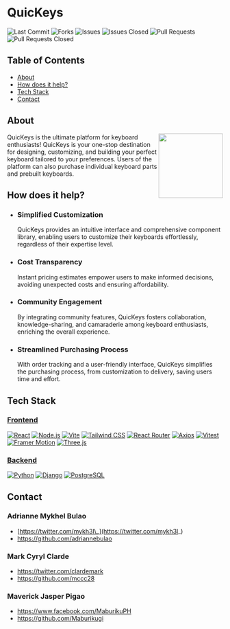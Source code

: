 # QuicKeys

![Last Commit](https://img.shields.io/github/last-commit/QuicKeys/quickeys?style=plastic&logo=github)
![Forks](https://img.shields.io/github/forks/QuicKeys/quickeys?style=plastic&logo=github)
![Issues](https://img.shields.io/github/issues/QuicKeys/quickeys?style=plastic&logo=github)
![Issues Closed](https://img.shields.io/github/issues-closed/QuicKeys/quickeys?style=plastic&logo=github)
![Pull Requests](https://img.shields.io/github/issues-pr/QuicKeys/quickeys?style=plastic&logo=github)
![Pull Requests Closed](https://img.shields.io/github/issues-pr-closed/QuicKeys/quickeys?style=plastic&logo=github)

## Table of Contents

- [About](#about)
- [How does it help?](#how-does-it-help)
- [Tech Stack](#tech-stack)
- [Contact](#contact)

## About

<img src='https://scontent.fdvo4-1.fna.fbcdn.net/v/t1.15752-9/432430914_1143375830418332_5792993436199481033_n.png?_nc_cat=109&ccb=1-7&_nc_sid=5f2048&_nc_eui2=AeHSEnnsSF5bQkf3VxJBt84gXLJ-Bi3y0fBcsn4GLfLR8AbwRUqsQsiWYZQYw3cqYccMEq06MZnUMFyQg6iGX6Jj&_nc_ohc=jg7jNaDQMvkAX89W6kc&_nc_ht=scontent.fdvo4-1.fna&oh=03_AdTJ26_Ff2D_KWCeMcLeTuvCJbBftHAx8nrOUsj5vj2aAA&oe=6625280B' width='150' align='right'></img>

QuicKeys is the ultimate platform for keyboard enthusiasts! QuicKeys is your one-stop destination for designing, customizing, and building your perfect keyboard tailored to your preferences. Users of the platform can also purchase individual keyboard parts and prebuilt keyboards.

## How does it help?

- ### Simplified Customization
  QuicKeys provides an intuitive interface and comprehensive component library, enabling users to customize their keyboards effortlessly, regardless of their expertise level.
- ### Cost Transparency
  Instant pricing estimates empower users to make informed decisions, avoiding unexpected costs and ensuring affordability.
- ### Community Engagement
  By integrating community features, QuicKeys fosters collaboration, knowledge-sharing, and camaraderie among keyboard enthusiasts, enriching the overall experience.
- ### Streamlined Purchasing Process
  With order tracking and a user-friendly interface, QuicKeys simplifies the purchasing process, from customization to delivery, saving users time and effort.

## Tech Stack

### [Frontend](/frontend/)

[![React](https://img.shields.io/badge/React-61DAFB?style=for-the-badge&logo=react&logoColor=white)](https://react.dev/)
[![Node.js](https://img.shields.io/badge/Node.js-339933?style=for-the-badge&logo=nodedotjs&logoColor=white)](https://nodejs.org/en)
[![Vite](https://img.shields.io/badge/Vite-646CFF?style=for-the-badge&logo=vite&logoColor=white)](https://vitejs.dev/)
[![Tailwind CSS](https://img.shields.io/badge/Tailwind_CSS-06B6D4?style=for-the-badge&logo=tailwindcss&logoColor=white)](https://tailwindcss.com/)
[![React Router](https://img.shields.io/badge/React_Router-CA4245?style=for-the-badge&logo=reactrouter&logoColor=white)](https://reactrouter.com/en/main)
[![Axios](https://img.shields.io/badge/axios-5A29E4?style=for-the-badge&logo=axios&logoColor=white)](https://axios-http.com/docs/intro)
[![Vitest](https://img.shields.io/badge/vitest-6E9F18?style=for-the-badge&logo=vitest&logoColor=white)](https://vitest.dev/)
[![Framer Motion](https://img.shields.io/badge/framer_motion-0055FF?style=for-the-badge&logo=framer&logoColor=white)](https://www.framer.com/motion/)
[![Three.js](https://img.shields.io/badge/three.js-000000?style=for-the-badge&logo=threedotjs&logoColor=white)](https://threejs.org/)

### [Backend](/backend/)

[![Python](https://img.shields.io/badge/python-3776AB?style=for-the-badge&logo=python&logoColor=white)](https://www.python.org/)
[![Django](https://img.shields.io/badge/Django-092E20?style=for-the-badge&logo=django&logoColor=white)](https://www.djangoproject.com/)
[![PostgreSQL](https://img.shields.io/badge/PostgreSQL-4169E1?style=for-the-badge&logo=postgresql&logoColor=white)](https://www.postgresql.org/)

## Contact

### Adrianne Mykhel Bulao

- [https://twitter.com/mykh3l\_](https://twitter.com/mykh3l_)
- https://github.com/adriannebulao

### Mark Cyryl Clarde

- https://twitter.com/clardemark
- https://github.com/mccc28

### Maverick Jasper Pigao

- https://www.facebook.com/MaburikuPH
- https://github.com/Maburikugi
